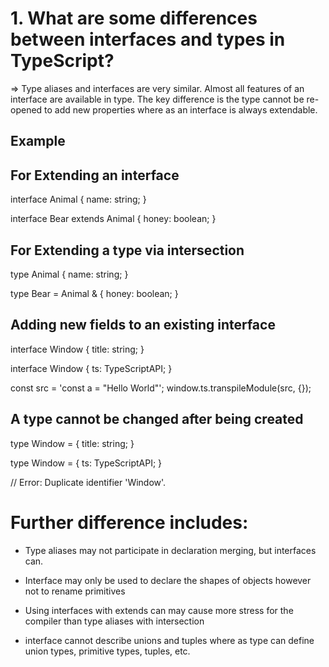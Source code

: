 # 1. What are some differences between interfaces and types in TypeScript?

=> Type aliases and interfaces are very similar. Almost all features of an interface are available in type. The key difference is the type cannot be re-opened to add new properties where as an interface is always extendable.

## Example

## For Extending an interface

interface Animal {
    name: string;
}

interface Bear extends Animal {
    honey: boolean;
}

## For Extending a type via intersection

type Animal {
    name: string;
}

type Bear = Animal & {
    honey: boolean;
}

## Adding new fields to an existing interface

interface Window {
  title: string;
}

interface Window {
  ts: TypeScriptAPI;
}

const src = 'const a = "Hello World"';
window.ts.transpileModule(src, {});

## A type cannot be changed after being created

type Window = {
  title: string;
}

type Window = {
  ts: TypeScriptAPI;
}

 // Error: Duplicate identifier 'Window'.
        

# Further difference includes:

- Type aliases may not participate in declaration merging, but interfaces can.

- Interface may only be used to declare the shapes of objects however not to rename primitives

- Using interfaces with extends can may cause more stress for the compiler than type aliases with intersection

- interface cannot describe unions and tuples where as type can define union types, primitive types, tuples, etc.
